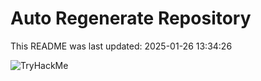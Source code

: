 # Auto Regenerate Repository

This README was last updated: 2025-01-26 13:34:26

 ![TryHackMe](https://tryhackme.com/badge/533634)